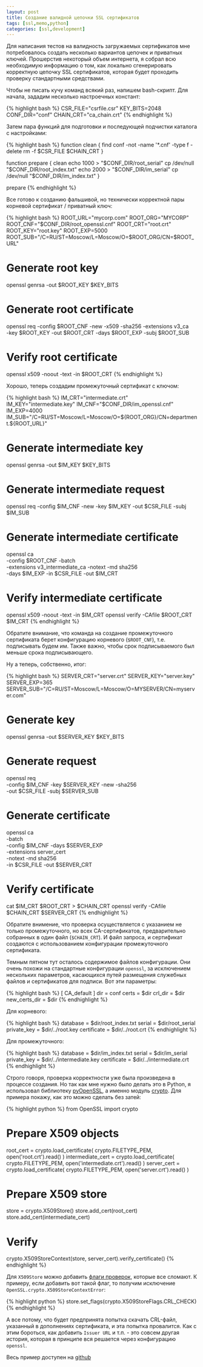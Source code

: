 ```yaml
---
layout: post
title: Создание валидной цепочки SSL сертификатов 
tags: [ssl,memo,python]
categories: [ssl,development]
---
```


Для написания тестов на валидность загружаемых сертификатов мне потребовалось создать несколько вариантов
цепочек и приватных ключей. Прошерстив некоторый объем интернета, я собрал всю необходимую информацию о том,
как локально сгенерировать корректную цепочку SSL сертификатов, которая будет проходить проверку стандартными
средствами.

Чтобы не писать кучу команд всякий раз, напишем bash-скрипт. Для начала, зададим несколько настроечных констант:

{% highlight bash %}
CSR_FILE="csrfile.csr"
KEY_BITS=2048
CONF_DIR="conf"
CHAIN_CRT="ca_chain.crt"
{% endhighlight %}

Затем пара функций для подготовки и последующей подчистки каталога с настройками: 

{% highlight bash %}
function clean {
    find conf -not -name '*.cnf' -type f -delete
    rm -f $CSR_FILE $CHAIN_CRT
}

function prepare {
    clean
    echo 1000 > "$CONF_DIR/root_serial"
    cp /dev/null "$CONF_DIR/root_index.txt"
    echo 2000 > "$CONF_DIR/im_serial"
    cp /dev/null "$CONF_DIR/im_index.txt"
}

prepare
{% endhighlight %}

Все готово к созданию фальшивой, но технически корректной пары корневой сертификат / приватный ключ:

{% highlight bash %}
ROOT_URL="mycorp.com"
ROOT_ORG="MYCORP"
ROOT_CNF="$CONF_DIR/root_openssl.cnf"
ROOT_CRT="root.crt"
ROOT_KEY="root.key"
ROOT_EXP=5000
ROOT_SUB="/C=RU/ST=Moscow/L=Moscow/O=$ROOT_ORG/CN=$ROOT_URL"

# Generate root key
openssl genrsa -out $ROOT_KEY $KEY_BITS
# Generate root certificate
openssl req -config $ROOT_CNF -new -x509 -sha256 -extensions v3_ca \
    -key $ROOT_KEY -out $ROOT_CRT -days $ROOT_EXP -subj $ROOT_SUB
# Verify root certificate
openssl x509 -noout -text -in $ROOT_CRT
{% endhighlight %}

Хорошо, теперь создадим промежуточный сертификат с ключом:

{% highlight bash %}
IM_CRT="intermediate.crt"
IM_KEY="intermediate.key"
IM_CNF="$CONF_DIR/im_openssl.cnf"
IM_EXP=4000
IM_SUB="/C=RU/ST=Moscow/L=Moscow/O=${ROOT_ORG}/CN=department.${ROOT_URL}"

# Generate intermediate key
openssl genrsa -out $IM_KEY $KEY_BITS
# Generate intermediate request
openssl req -config $IM_CNF -new -key $IM_KEY -out $CSR_FILE -subj $IM_SUB
# Generate intermediate certificate
openssl ca \
    -config $ROOT_CNF -batch \
    -extensions v3_intermediate_ca -notext -md sha256 \
    -days $IM_EXP -in $CSR_FILE -out $IM_CRT
# Verify intermediate certificate
openssl x509 -noout -text -in $IM_CRT
openssl verify -CAfile $ROOT_CRT $IM_CRT
{% endhighlight %}

Обратите внимание, что команда на создание промежуточного сертификата берет конфигурацию
корневого (`$ROOT_CNF`), т.е. подписывать будем им. Также важно, чтобы срок подписываемого
был меньше срока подписывающего.

Ну а теперь, собственно, итог: 

{% highlight bash %}
SERVER_CRT="server.crt"
SERVER_KEY="server.key"
SERVER_EXP=365
SERVER_SUB="/C=RU/ST=Moscow/L=Moscow/O=MYSERVER/CN=myserver.com"

# Generate key
openssl genrsa -out $SERVER_KEY $KEY_BITS
# Generate request
openssl req \
    -config $IM_CNF -key $SERVER_KEY -new -sha256 \
    -out $CSR_FILE -subj $SERVER_SUB
# Generate certificate
openssl ca \
    -batch \
    -config $IM_CNF -days $SERVER_EXP \
    -extensions server_cert \
    -notext -md sha256 \
    -in $CSR_FILE -out $SERVER_CRT
# Verify certificate
cat $IM_CRT $ROOT_CRT > $CHAIN_CRT
openssl verify -CAfile $CHAIN_CRT $SERVER_CRT
{% endhighlight %}

Обратите внимение, что проверка осуществляется с указанием не только промежуточного,
но всех CA-сертификатов, предварительно собранных в один файл (`$CHAIN_CRT`).
И файл запроса, и сертификат создаются с использованием конфигурации промежуточного сертификата.

Темным пятном тут осталось содержимое файлов конфигурации. Они очень похожи на стандартные конфигурации 
`openssl`, за исключением нескольких параметров, касающихся путей размещения служебных файлов и сертификатов для подписи.
Вот эти параметры:

{% highlight bash %}
[ CA_default ]
dir               = conf
certs             = $dir
crl_dir           = $dir
new_certs_dir     = $dir
{% endhighlight %}

Для корневого:

{% highlight bash %}
database          = $dir/root_index.txt
serial            = $dir/root_serial
private_key       = $dir/../root.key
certificate       = $dir/../root.crt
{% endhighlight %}

Для промежуточного:

{% highlight bash %}
database          = $dir/im_index.txt
serial            = $dir/im_serial
private_key       = $dir/../intermediate.key
certificate       = $dir/../intermediate.crt
{% endhighlight %}

Строго говоря, проверка корректности уже была произведена в процессе создания.
Но так как мне нужно было делать это в Python, я использовал
библиотеку [pyOpenSSL](https://pyopenssl.org/en/stable/index.html), а именно
модуль [crypto](https://pyopenssl.org/en/stable/api/crypto.html). Для примера покажу, как это можно сделать без затей:

{% highlight python %}
from OpenSSL import crypto

# Prepare X509 objects
root_cert = crypto.load_certificate(
    crypto.FILETYPE_PEM, open('root.crt').read()
)
intermediate_cert = crypto.load_certificate(
    crypto.FILETYPE_PEM, open('intermediate.crt').read()
)
server_cert = crypto.load_certificate(
    crypto.FILETYPE_PEM, open('server.crt').read()
)

# Prepare X509 store
store = crypto.X509Store()
store.add_cert(root_cert)
store.add_cert(intermediate_cert)

# Verify
crypto.X509StoreContext(store, server_cert).verify_certificate()
{% endhighlight %}

Для `X509Store` можно добавить
[флаги проверок](https://pyopenssl.org/en/stable/api/crypto.html#OpenSSL.crypto.X509StoreFlags), 
которые все сломают. К примеру, если добавить вот такой флаг, то получим исключение
`OpenSSL.crypto.X509StoreContextError`:

{% highlight python %}
store.set_flags(crypto.X509StoreFlags.CRL_CHECK)
{% endhighlight %}

А все потому, что будет предпринята попытка скачать CRL-файл, указанный в дополнениях сертификата,
и эта попытка провалится. Как с этим бороться, как добавить `Issuer URL` и т.п. - это совсем другая история,
которая в принципе вся решается через конфигурацию `openssl`.

Весь пример доступен на [github](https://github.com/dstarod/fake-ssl-cert)
